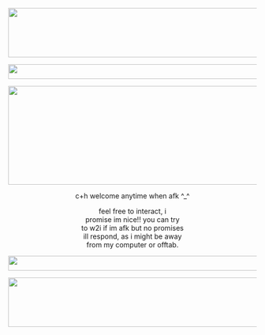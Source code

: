 
<p align="center">
  <img width="900" height="100" src="https://file.garden/ZcL-MjRVyFfOaPxj/tumblr_43bd36f6911c2c00b93806cabb98a4a5_d078a285_400.png">
</p>
<p align="center">
  <img width="900" height="30" src="https://file.garden/ZcL-MjRVyFfOaPxj/tumblr_4b5597233e60f285ff2de0dcf3a7c50d_5d4a8536_2048.png">
</p>
<p align="center">
  <img width="600" height="200" src="https://file.garden/ZcL-MjRVyFfOaPxj/FxeftC4aEAAWO0B.jpg">
</p>
<p>
<p align="center">
  c+h welcome anytime when afk ^_^<br /> 
</p>
<p align="center">
feel free to interact, i <br />
promise im nice!! you can try <br />
  to w2i if im afk but no promises <br />
  ill respond, as i might be away <br />
  from my computer or offtab.  
</p>
<p align="center">
  <img width="900" height="30" src="https://file.garden/ZcL-MjRVyFfOaPxj/tumblr_4b5597233e60f285ff2de0dcf3a7c50d_5d4a8536_2048.png">
</p>
<p align="center">
  <img width="900" height="100" src="https://file.garden/ZcL-MjRVyFfOaPxj/tumblr_b6eacae05a1d2a087d54f64555163d9e_88b19eff_540.png">
</p>
